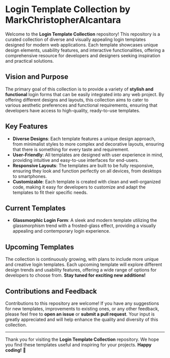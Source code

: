 # Login Template Collection by MarkChristopherAlcantara

Welcome to the **Login Template Collection** repository! This repository is a curated collection of diverse and visually appealing login templates designed for modern web applications. Each template showcases unique design elements, usability features, and interactive functionalities, offering a comprehensive resource for developers and designers seeking inspiration and practical solutions.

## Vision and Purpose
The primary goal of this collection is to provide a variety of **stylish and functional** login forms that can be easily integrated into any web project. By offering different designs and layouts, this collection aims to cater to various aesthetic preferences and functional requirements, ensuring that developers have access to high-quality, ready-to-use templates.

## Key Features
- **Diverse Designs**: Each template features a unique design approach, from minimalist styles to more complex and decorative layouts, ensuring that there is something for every taste and requirement.
- **User-Friendly**: All templates are designed with user experience in mind, providing intuitive and easy-to-use interfaces for end-users.
- **Responsive Layouts**: The templates are built to be fully responsive, ensuring they look and function perfectly on all devices, from desktops to smartphones.
- **Customizable**: Each template is created with clean and well-organized code, making it easy for developers to customize and adapt the templates to fit their specific needs.

## Current Templates
- **Glassmorphic Login Form**: A sleek and modern template utilizing the glassmorphism trend with a frosted-glass effect, providing a visually appealing and contemporary login experience.

## Upcoming Templates
The collection is continuously growing, with plans to include more unique and creative login templates. Each upcoming template will explore different design trends and usability features, offering a wide range of options for developers to choose from. **Stay tuned for exciting new additions!**

## Contributions and Feedback
Contributions to this repository are welcome! If you have any suggestions for new templates, improvements to existing ones, or any other feedback, please feel free to **open an issue** or **submit a pull request**. Your input is greatly appreciated and will help enhance the quality and diversity of this collection.

---

Thank you for visiting the **Login Template Collection** repository. We hope you find these templates useful and inspiring for your projects. **Happy coding!** 🚀
